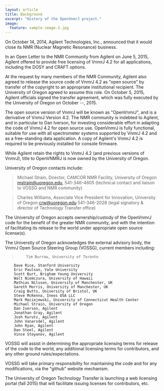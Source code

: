 ```yaml
---
layout: article
title: Background
excerpt: "History of the OpenVnmrJ project."
image:
  feature: sample-image-2.jpg
---
```


On October 14, 2014, Agilent Technologies, Inc., announced that it would close its NMR (Nuclear Magnetic Resonance) business.

In an Open Letter to the NMR Community from Agilent on June 5, 2015, Agilent offered to provide free licensing of VnmrJ 4.2 for all applications, including the DOSY and CRAFT options.

At the request by many members of the NMR Community, Agilent also agreed to release the source code of VnmrJ 4.2 as "open source" by transfer of the copyright to an appropriate institutional recipient.  The University of Oregon agreed to assume this role.  On October 5, 2015, Agilent officials signed the transfer agreement, which was fully executed by the University of Oregon on October --, 2015.

The open source version of VnmrJ will be known as "OpenVnmrJ", and is a derivative of VnmrJ Version 4.2. The NMR community is indebted to Agilent, and in particular to Dan Iverson, for investing considerable effort in adapting the code of VnmrJ 4.2 for open source use. OpenVnmrJ is fully functional, suitable for use with all spectrometer systems supported by VnmrJ 4.2 and as a free-standing data application. A copy of Agilent's VnmrJ 4.2 is required to be previously installed for console firmware.

While Agilent retain the rights to VnmrJ 4.2 (and previous versions of VnmrJ), title to OpenVNMRJ is now owned by the University of Oregon. 

University of Oregon contacts include:

>	Michael Strain, Director, CAMCOR NMR Facility,
	University of Oregon
	mstrain@uoregon.edu, 541-346-4605
	(technical contact and liaison to VOSSG and NMR community)

>	Charles Williams, Associate Vice President for Innovation,
	University of Oregon crw@uoregon.edu 541-346-2028
	(legal signatory & director of Technology Transfer office)

The University of Oregon accepts ownership/custody of the OpenVnmrJ code for the benefit of the greater NMR community, and with the intention of facilitating its release to the world under appropriate open source license(s).

The University of Oregon acknowledges the external advisory body, the VnmrJ Open Source Steering Group (VOSSG), current members including:

>         Tim Burrow, University of Toronto
        Dave Rice, Stanford University
        Eric Paulson, Yale University
        Scott Burt, Brigham Young University
        Walt Niemczura, University of Hawaii
        Mathias Nilsson, University of Manchester, UK
        Gareth Morris, University of Manchester, UK
        Craig Butts, University of Bristol, UK
        Steve McKenna, Ineos USA LLC
        Mark Maciejewski, University of Connecticut Health Center
        Michael Strain, University of Oregon
        Dan Iverson, Agilent
        Jonathan Gray, Agilent
        Josh Kurutz, Agilent
        John Vanarsdel, Agilent
        John Ryan, Agilent
        Dan Steel, Agilent
        Vince Stoyanov, Agilent


VOSSG will assist in determining the appropriate licensing terms for release of the code to the world, any additional licensing terms for contributors, and any other ground rules/expectations.

VOSSG will take primary responsibility for maintaining the code and for any modifications, via the "github" website mechanism.

The University of Oregon Technology Transfer is launching a web licensing portal (fall 2015) that will facilitate issuing licenses for contributors, etc.

